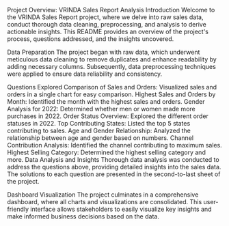 Project Overview: VRINDA Sales Report Analysis
Introduction
Welcome to the VRINDA Sales Report project, where we delve into raw sales data, conduct thorough data cleaning, preprocessing, and analysis to derive actionable insights. This README provides an overview of the project's process, questions addressed, and the insights uncovered.

Data Preparation
The project began with raw data, which underwent meticulous data cleaning to remove duplicates and enhance readability by adding necessary columns. Subsequently, data preprocessing techniques were applied to ensure data reliability and consistency.

Questions Explored
Comparison of Sales and Orders: Visualized sales and orders in a single chart for easy comparison.
Highest Sales and Orders by Month: Identified the month with the highest sales and orders.
Gender Analysis for 2022: Determined whether men or women made more purchases in 2022.
Order Status Overview: Explored the different order statuses in 2022.
Top Contributing States: Listed the top 5 states contributing to sales.
Age and Gender Relationship: Analyzed the relationship between age and gender based on numbers.
Channel Contribution Analysis: Identified the channel contributing to maximum sales.
Highest Selling Category: Determined the highest selling category and more.
Data Analysis and Insights
Thorough data analysis was conducted to address the questions above, providing detailed insights into the sales data. The solutions to each question are presented in the second-to-last sheet of the project.

Dashboard Visualization
The project culminates in a comprehensive dashboard, where all charts and visualizations are consolidated. This user-friendly interface allows stakeholders to easily visualize key insights and make informed business decisions based on the data.
